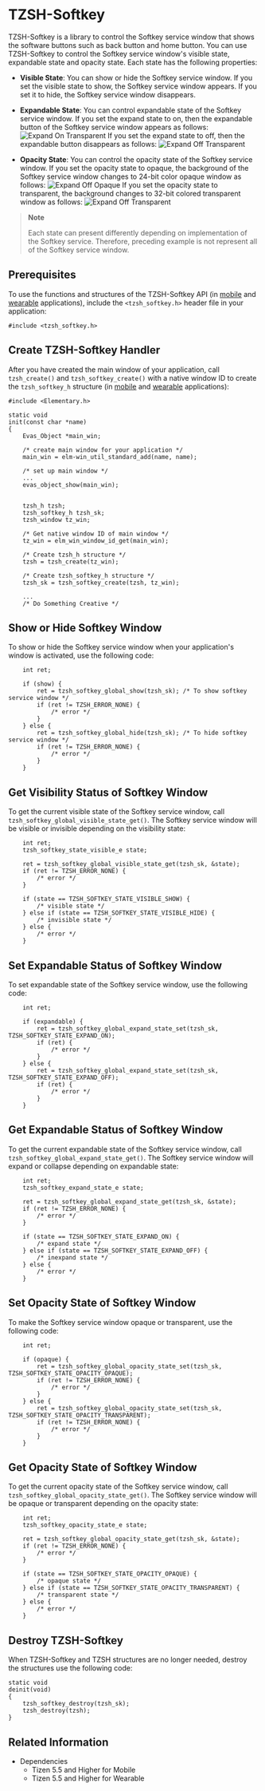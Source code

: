 # TZSH-Softkey

TZSH-Softkey is a library to control the Softkey service window that shows the software buttons such as back button and home button. You can use TZSH-Softkey to control the Softkey service window's visible state, expandable state and opacity state.
Each state has the following properties:

- **Visible State**: You can show or hide the Softkey service window. If you set the visible state to show, the Softkey service window appears. If you set it to hide, the Softkey service window disappears.

- **Expandable State**: You can control expandable state of the Softkey service window.
If you set the expand state to on, then the expandable button of the Softkey service window appears as follows:
![Expand On Transparent](./media/tzsh_softkey_expand_on_transparent.png)
If you set the expand state to off, then the expandable button disappears as follows:
![Expand Off Transparent](./media/tzsh_softkey_expand_off_transparent.png)

- **Opacity State**: You can control the opacity state of the Softkey service window.
If you set the opacity state to opaque, the background of the Softkey service window changes to 24-bit color opaque window as follows:
![Expand Off Opaque](./media/tzsh_softkey_expand_off_opaque.png)
If you set the opacity state to transparent, the background changes to 32-bit colored transparent window as follows:
![Expand Off Transparent](./media/tzsh_softkey_expand_off_transparent.png)

> **Note**
>
> Each state can present differently depending on implementation of the Softkey service.
> Therefore, preceding example is not represent all of the Softkey service window.
>

## Prerequisites

To use the functions and structures of the TZSH-Softkey API (in [mobile](../../../api/mobile/latest/group__TIZEN__WS__SHELL__SOFTKEY__MODULE.html) and [wearable](../../../api/wearable/latest/group__TIZEN__WS__SHELL__SOFTKEY__MODULE.html) applications), include the `<tzsh_softkey.h>` header file in your application:

```
#include <tzsh_softkey.h>
```

## Create TZSH-Softkey Handler

After you have created the main window of your application, call `tzsh_create()` and `tzsh_softkey_create()` with a native window ID to create the `tzsh_softkey_h` structure (in [mobile](../../../api/mobile/latest/group__TIZEN__WS__SHELL__SOFTKEY__MODULE.html#ga2ee6e5dec1081136fe1139d6a611e58d) and [wearable](../../../api/wearable/latest/group__TIZEN__WS__SHELL__SOFTKEY__MODULE.html#ga2ee6e5dec1081136fe1139d6a611e58d) applications):
	
```
#include <Elementary.h>

static void
init(const char *name)
{
    Evas_Object *main_win;

    /* create main window for your application */
    main_win = elm-win_util_standard_add(name, name);

    /* set up main window */
    ...
    evas_object_show(main_win);


    tzsh_h tzsh;
    tzsh_softkey_h tzsh_sk;
    tzsh_window tz_win;

    /* Get native window ID of main window */
    tz_win = elm_win_window_id_get(main_win);

    /* Create tzsh_h structure */
    tzsh = tzsh_create(tz_win);

    /* Create tzsh_softkey_h structure */
    tzsh_sk = tzsh_softkey_create(tzsh, tz_win);

    ...
    /* Do Something Creative */
```

## Show or Hide Softkey Window

To show or hide the Softkey service window when your application's window is activated, use the following code:

```
    int ret;

    if (show) {
        ret = tzsh_softkey_global_show(tzsh_sk); /* To show softkey service window */
        if (ret != TZSH_ERROR_NONE) {
            /* error */
        }
    } else {
        ret = tzsh_softkey_global_hide(tzsh_sk); /* To hide softkey service window */
        if (ret != TZSH_ERROR_NONE) {
            /* error */
        }
    }
```

## Get Visibility Status of Softkey Window

To get the current visible state of the Softkey service window, call `tzsh_softkey_global_visible_state_get()`. The Softkey service window will be visible or invisible depending on the visibility state:

```
    int ret;
    tzsh_softkey_state_visible_e state;

    ret = tzsh_softkey_global_visible_state_get(tzsh_sk, &state);
    if (ret != TZSH_ERROR_NONE) {
        /* error */
    }

    if (state == TZSH_SOFTKEY_STATE_VISIBLE_SHOW) {
        /* visible state */
    } else if (state == TZSH_SOFTKEY_STATE_VISIBLE_HIDE) {
        /* invisible state */
    } else {
        /* error */
    }
```

## Set Expandable Status of Softkey Window

To set expandable state of the Softkey service window, use the following code:

```
    int ret;

    if (expandable) {
        ret = tzsh_softkey_global_expand_state_set(tzsh_sk, TZSH_SOFTKEY_STATE_EXPAND_ON);
        if (ret) {
            /* error */
        }
    } else {
        ret = tzsh_softkey_global_expand_state_set(tzsh_sk, TZSH_SOFTKEY_STATE_EXPAND_OFF);
        if (ret) {
            /* error */
        }
    }
```

## Get Expandable Status of Softkey Window

To get the current expandable state of the Softkey service window, call `tzsh_softkey_global_expand_state_get()`. The Softkey service window will expand or collapse depending on expandable state:

```
    int ret;
    tzsh_softkey_expand_state_e state;

    ret = tzsh_softkey_global_expand_state_get(tzsh_sk, &state);
    if (ret != TZSH_ERROR_NONE) {
        /* error */
    }

    if (state == TZSH_SOFTKEY_STATE_EXPAND_ON) {
        /* expand state */
    } else if (state == TZSH_SOFTKEY_STATE_EXPAND_OFF) {
        /* inexpand state */
    } else {
        /* error */
    }
```

## Set Opacity State of Softkey Window

To make the Softkey service window opaque or transparent, use the following code:

```
    int ret;

    if (opaque) {
        ret = tzsh_softkey_global_opacity_state_set(tzsh_sk, TZSH_SOFTKEY_STATE_OPACITY_OPAQUE);
        if (ret != TZSH_ERROR_NONE) {
            /* error */
        }
    } else {
        ret = tzsh_softkey_global_opacity_state_set(tzsh_sk, TZSH_SOFTKEY_STATE_OPACITY_TRANSPARENT);
        if (ret != TZSH_ERROR_NONE) {
            /* error */
        }
    }
```

## Get Opacity State of Softkey Window

To get the current opacity state of the Softkey service window, call `tzsh_softkey_global_opacity_state_get()`. The Softkey service window will be opaque or transparent depending on the opacity state:

```
    int ret;
    tzsh_softkey_opacity_state_e state;

    ret = tzsh_softkey_global_opacity_state_get(tzsh_sk, &state);
    if (ret != TZSH_ERROR_NONE) {
        /* error */
    }

    if (state == TZSH_SOFTKEY_STATE_OPACITY_OPAQUE) {
        /* opaque state */
    } else if (state == TZSH_SOFTKEY_STATE_OPACITY_TRANSPARENT) {
        /* transparent state */
    } else {
        /* error */
    }
```

## Destroy TZSH-Softkey

When TZSH-Softkey and TZSH structures are no longer needed, destroy the structures use the following code:

```
static void
deinit(void)
{
    tzsh_softkey_destroy(tzsh_sk);
    tzsh_destroy(tzsh);
}
```

## Related Information
 - Dependencies
   - Tizen 5.5 and Higher for Mobile
   - Tizen 5.5 and Higher for Wearable
